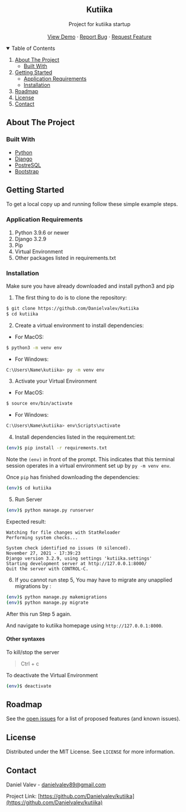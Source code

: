 <p align="center">
  <h2 align="center">Kutiika</h2>

  <p align="center">
    Project for kutiika startup
    <br />
    <br />
    <a href="https://github.com/Danielvalev/kutiika">View Demo</a>
    ·
    <a href="https://github.com/Danielvalev/kutiika/issues">Report Bug</a>
    ·
    <a href="https://github.com/Danielvalev/kutiika/issues">Request Feature</a>
  </p>
</p>



<!-- TABLE OF CONTENTS -->
<details open="open">
  <summary>Table of Contents</summary>
  <ol>
    <li>
      <a href="#about-the-project">About The Project</a>
      <ul>
        <li><a href="#built-with">Built With</a></li>
      </ul>
    </li>
    <li>
      <a href="#getting-started">Getting Started</a>
      <ul>
        <li><a href="#application-requirements">Application Requirements</a></li>
        <li><a href="#installation">Installation</a></li>
      </ul>
    </li>
    <li><a href="#roadmap">Roadmap</a></li>
    <li><a href="#license">License</a></li>
    <li><a href="#contact">Contact</a></li>
  </ol>
</details>



<!-- ABOUT THE PROJECT -->
## About The Project

### Built With

* [Python](https://www.python.org/)
* [Django](https://www.djangoproject.com/)
* [PostreSQL](https://www.postgresql.org/)
* [Bootstrap](https://getbootstrap.com)



<!-- GETTING STARTED -->
## Getting Started

To get a local copy up and running follow these simple example steps.

### Application Requirements

1. Python 3.9.6 or newer
2. Django 3.2.9
3. Pip
4. Virtual Environment
5. Other packages listed in requirements.txt

### Installation
Make sure you have already downloaded and install python3 and pip

1. The first thing to do is to clone the repository:
 ```sh
$ git clone https://github.com/Danielvalev/kutiika
$ cd kutiika
`````````````

2. Create a virtual environment to install dependencies:
- For MacOS: 
 ```sh
$ python3 -m venv env 
`````````````

- For Windows:
 ```sh
C:\Users\Name\kutiika> py -m venv env
`````````````

3. Activate your Virtual Environment
- For MacOS:
 ```sh
$ source env/bin/activate
`````````````
- For Windows:
 ```sh
C:\Users\Name\kutiika> env\Scripts\activate 
`````````````

4. Install dependencies listed in the requirement.txt:
 ```sh
(env)$ pip install -r requirements.txt 
`````````````
Note the `(env)` in front of the prompt. This indicates that this terminal
session operates in a virtual environment set up by `py -m venv env`.

Once `pip` has finished downloading the dependencies:
```sh
(env)$ cd kutiika
```

5. Run Server
```sh
(env)$ python manage.py runserver
```
Expected result: 
```
Watching for file changes with StatReloader
Performing system checks...

System check identified no issues (0 silenced).
November 27, 2021 - 17:39:23
Django version 3.2.9, using settings 'kutiika.settings'
Starting development server at http://127.0.0.1:8000/
Quit the server with CONTROL-C.
```

6. If you cannot run step 5, You may have to migrate any unapplied migrations by : 
```sh
(env)$ python manage.py makemigrations
(env)$ python manage.py migrate
```
After this run Step 5 again. 

And navigate to kutiika homepage using `http://127.0.0.1:8000`.

#### Other syntaxes
To kill/stop the server 
> Ctrl + c

To deactivate the Virtual Environment
```sh
(env)$ deactivate
```

<!-- ROADMAP -->
## Roadmap

See the [open issues](https://github.com/Danielvalev/kutiika/issues) for a list of proposed features (and known issues).


<!-- LICENSE -->
## License

Distributed under the MIT License. See `LICENSE` for more information.



<!-- CONTACT -->
## Contact

Daniel Valev - danielvalev89@gmail.com

Project Link: [https://github.com/Danielvalev/kutiika](https://github.com/Danielvalev/kutiika)

<!-- MARKDOWN LINKS & IMAGES -->
[product-screenshot]: images/screenshot.png
